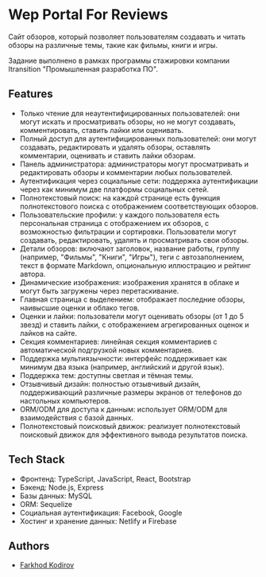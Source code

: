 # Wep Portal For Reviews

Сайт обзоров, который позволяет пользователям создавать и читать обзоры на различные темы, такие как фильмы, книги и игры. 

Задание выполнено в рамках программы стажировки компании Itransition "Промышленная разработка ПО".

## Features
- Только чтение для неаутентифицированных пользователей: они могут искать и просматривать обзоры, но не могут создавать, комментировать, ставить лайки или оценивать.
- Полный доступ для аутентифицированных пользователей: они могут создавать, редактировать и удалять обзоры, оставлять комментарии, оценивать и ставить лайки обзорам.
- Панель администратора: администраторы могут просматривать и редактировать обзоры и комментарии любых пользователей.
- Аутентификация через социальные сети: поддержка аутентификации через как минимум две платформы социальных сетей.
- Полнотекстовый поиск: на каждой странице есть функция полнотекстового поиска с отображением соответствующих обзоров.
- Пользовательские профили: у каждого пользователя есть персональная страница с отображением их обзоров, с возможностью фильтрации и сортировки. Пользователи могут создавать, редактировать, удалять и просматривать свои обзоры.
- Детали обзоров: включают заголовок, название работы, группу (например, "Фильмы", "Книги", "Игры"), теги с автозаполнением, текст в формате Markdown, опциональную иллюстрацию и рейтинг автора.
- Динамические изображения: изображения хранятся в облаке и могут быть загружены через перетаскивание.
- Главная страница с выделением: отображает последние обзоры, наивысшие оценки и облако тегов.
- Оценки и лайки: пользователи могут оценивать обзоры (от 1 до 5 звезд) и ставить лайки, с отображением агрегированных оценок и лайков на сайте.
- Секция комментариев: линейная секция комментариев с автоматической подгрузкой новых комментариев.
- Поддержка мультиязычности: интерфейс поддерживает как минимум два языка (например, английский и другой язык).
- Поддержка тем: доступны светлая и тёмная темы.
- Отзывчивый дизайн: полностью отзывчивый дизайн, поддерживающий различные размеры экранов от телефонов до настольных компьютеров.
- ORM/ODM для доступа к данным: использует ORM/ODM для взаимодействия с базой данных.
- Полнотекстовый поисковый движок: реализует полнотекстовый поисковый движок для эффективного вывода результатов поиска.

## Tech Stack

- Фронтенд: TypeScript, JavaScript, React, Bootstrap
- Бэкенд: Node.js, Express
- Базы данных: MySQL
- ORM: Sequelize
- Социальная аутентификация: Facebook, Google
- Хостинг и хранение данных: Netlify и Firebase



## Authors

- [Farkhod Kodirov](https://github.com/fkodirov)
